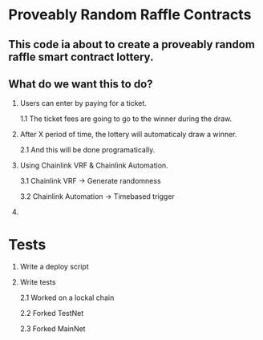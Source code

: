 # Proveably Random Raffle Contracts

## This code ia about to create a proveably random raffle smart contract lottery.

## What do we want this to do?
1. Users can enter by paying for a ticket.
   
   1.1 The ticket fees are going to go to the winner during the draw.
2. After X period of time, the lottery will automaticaly draw a winner.
  
   2.1 And this will be done programatically.
3. Using Chainlink VRF & Chainlink Automation.
  
   3.1 Chainlink VRF -> Generate randomness

   3.2 Chainlink Automation -> Timebased trigger
4. 

# Tests
1. Write a deploy script
2. Write tests

   2.1 Worked on a lockal chain

   2.2 Forked TestNet

   2.3 Forked MainNet